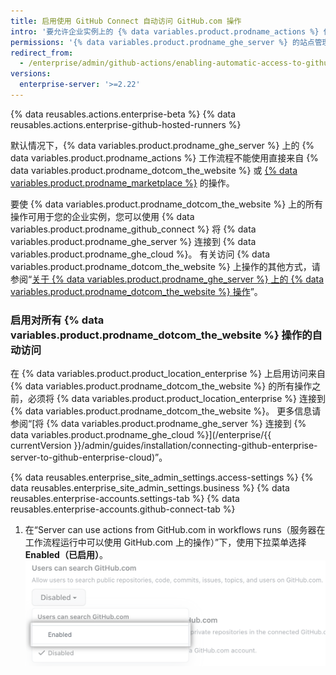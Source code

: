 ```yaml
---
title: 启用使用 GitHub Connect 自动访问 GitHub.com 操作
intro: '要允许企业实例上的 {% data variables.product.prodname_actions %} 使用来自 {% data variables.product.prodname_dotcom_the_website %} 的操作，您可以将 {% data variables.product.product_location_enterprise %} 连接到 {% data variables.product.prodname_ghe_cloud %}。'
permissions: '{% data variables.product.prodname_ghe_server %} 的站点管理员（同时也是已连接 {% data variables.product.prodname_ghe_cloud %} 组织或企业帐户的所有者）可以启用对所有 {% data variables.product.prodname_dotcom_the_website %} 操作的访问。'
redirect_from:
  - /enterprise/admin/github-actions/enabling-automatic-access-to-githubcom-actions-using-github-connect
versions:
  enterprise-server: '>=2.22'
---
```


{% data reusables.actions.enterprise-beta %}
{% data reusables.actions.enterprise-github-hosted-runners %}

默认情况下，{% data variables.product.prodname_ghe_server %} 上的 {% data variables.product.prodname_actions %} 工作流程不能使用直接来自 {% data variables.product.prodname_dotcom_the_website %} 或 [{% data variables.product.prodname_marketplace %}](https://github.com/marketplace?type=actions) 的操作。

要使 {% data variables.product.prodname_dotcom_the_website %} 上的所有操作可用于您的企业实例，您可以使用 {% data variables.product.prodname_github_connect %} 将 {% data variables.product.prodname_ghe_server %} 连接到 {% data variables.product.prodname_ghe_cloud %}。 有关访问 {% data variables.product.prodname_dotcom_the_website %} 上操作的其他方式，请参阅“[关于 {% data variables.product.prodname_ghe_server %} 上的 {% data variables.product.prodname_dotcom_the_website %} 操作](/enterprise/admin/github-actions/about-using-githubcom-actions-on-github-enterprise-server)”。

### 启用对所有 {% data variables.product.prodname_dotcom_the_website %} 操作的自动访问

在 {% data variables.product.product_location_enterprise %} 上启用访问来自 {% data variables.product.prodname_dotcom_the_website %} 的所有操作之前，必须将 {% data variables.product.product_location_enterprise %} 连接到 {% data variables.product.prodname_dotcom_the_website %}。 更多信息请参阅“[将 {% data variables.product.prodname_ghe_server %} 连接到 {% data variables.product.prodname_ghe_cloud %}](/enterprise/{{ currentVersion }}/admin/guides/installation/connecting-github-enterprise-server-to-github-enterprise-cloud)”。

{% data reusables.enterprise_site_admin_settings.access-settings %}
{% data reusables.enterprise_site_admin_settings.business %}
{% data reusables.enterprise-accounts.settings-tab %}
{% data reusables.enterprise-accounts.github-connect-tab %}
1. 在“Server can use actions from GitHub.com in workflows runs（服务器在工作流程运行中可以使用 GitHub.com 上的操作）”下，使用下拉菜单选择 **Enabled（已启用）**。 ![工作流程运行中用于访问 GitHub.com 上操作的下拉菜单](/assets/images/enterprise/site-admin-settings/enable-marketplace-actions-drop-down.png)
